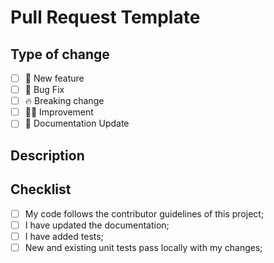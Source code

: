 # Pull Request Template

<!--
  Before submitting a Pull Request, please ensure you've done the following:
  - Read the Genezio Contributing Guide: https://github.com/Genez-io/genezio/blob/master/CONTRIBUTING.md
  - Read the Genezio Code of Conduct: https://github.com/Genez-io/genezio/blob/master/CODE_OF_CONDUCT.md
  - Provide tests for your changes.
  - Add comments on your code.
  - Use descriptive commit messages.
  - Update any related documentation and include any relevant screenshots for UI/UX changes.
-->

## Type of change

<!-- Please delete options that are not relevant. -->

-   [ ] 🍕 New feature
-   [ ] 🐛 Bug Fix
-   [ ] 🔥 Breaking change
-   [ ] 🧑‍💻 Improvement
-   [ ] 📝 Documentation Update

## Description

<!--
Please do not leave this blank. Add a small summary of the PR:

This PR [adds/removes/fixes/replaces] the [feature/bug/etc].

List any dependencies that are required for this change.
-->

## Checklist

-   [ ] My code follows the contributor guidelines of this project;
-   [ ] I have updated the documentation;
-   [ ] I have added tests;
-   [ ] New and existing unit tests pass locally with my changes;
